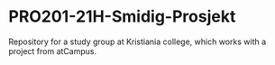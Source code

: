 # PRO201-21H-Smidig-Prosjekt
Repository for a study group at Kristiania college, which works with a project from atCampus.
